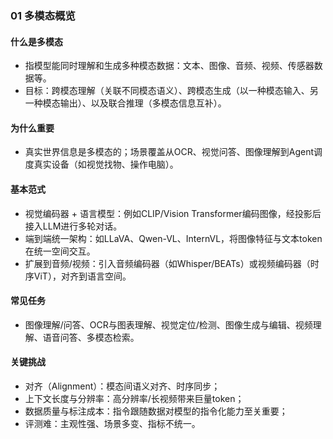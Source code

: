 ### 01 多模态概览

#### 什么是多模态
- 指模型能同时理解和生成多种模态数据：文本、图像、音频、视频、传感器数据等。
- 目标：跨模态理解（关联不同模态语义）、跨模态生成（以一种模态输入、另一种模态输出）、以及联合推理（多模态信息互补）。

#### 为什么重要
- 真实世界信息是多模态的；场景覆盖从OCR、视觉问答、图像理解到Agent调度真实设备（如视觉找物、操作电脑）。

#### 基本范式
- 视觉编码器 + 语言模型：例如CLIP/Vision Transformer编码图像，经投影后接入LLM进行多轮对话。
- 端到端统一架构：如LLaVA、Qwen-VL、InternVL，将图像特征与文本token在统一空间交互。
- 扩展到音频/视频：引入音频编码器（如Whisper/BEATs）或视频编码器（时序ViT），对齐到语言空间。

#### 常见任务
- 图像理解/问答、OCR与图表理解、视觉定位/检测、图像生成与编辑、视频理解、语音问答、多模态检索。

#### 关键挑战
- 对齐（Alignment）：模态间语义对齐、时序同步；
- 上下文长度与分辨率：高分辨率/长视频带来巨量token；
- 数据质量与标注成本：指令跟随数据对模型的指令化能力至关重要；
- 评测难：主观性强、场景多变、指标不统一。


